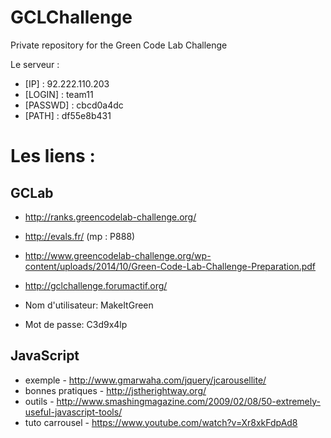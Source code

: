 GCLChallenge
============

Private repository for the Green Code Lab Challenge

Le serveur :

- [IP] : 92.222.110.203
- [LOGIN] : team11
- [PASSWD] : cbcd0a4dc
- [PATH] : df55e8b431


Les liens :
============

GCLab
-----
- http://ranks.greencodelab-challenge.org/
- http://evals.fr/ (mp : P888)
- http://www.greencodelab-challenge.org/wp-content/uploads/2014/10/Green-Code-Lab-Challenge-Preparation.pdf
- http://gclchallenge.forumactif.org/

- Nom d'utilisateur: MakeItGreen
- Mot de passe: C3d9x4lp


JavaScript
-----------
- exemple - http://www.gmarwaha.com/jquery/jcarousellite/
- bonnes pratiques - http://jstherightway.org/
- outils - http://www.smashingmagazine.com/2009/02/08/50-extremely-useful-javascript-tools/
- tuto carrousel - https://www.youtube.com/watch?v=Xr8xkFdpAd8


